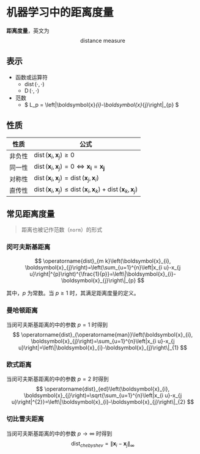 # 机器学习中的距离度量

**距离度量**，英文为
$$
\text{distance measure}
$$

## 表示

* 函数或运算符
    * $\operatorname{dist}(\cdot, \cdot)$ 
    * $\operatorname{D}(\cdot, \cdot)$
* 范数
    * $ L_p = \left\|\boldsymbol{x}_{i}-\boldsymbol{x}_{j}\right\|_{p} $

## 性质

|  性质  | 公式                                                         |
| :----: | ------------------------------------------------------------ |
| 非负性 | $\operatorname{dist}\left(\boldsymbol{x}_{i}, \boldsymbol{x}_{j}\right) \geqslant 0$ |
| 同一性 | $\operatorname{dist}\left(\boldsymbol{x}_{i}, \boldsymbol{x}_{j}\right) = 0 \Leftrightarrow \boldsymbol{x_i} = \boldsymbol{x_j}$ |
| 对称性 | $\operatorname{dist}\left(\boldsymbol{x}_{i}, \boldsymbol{x}_{j}\right) = \operatorname{dist}\left(\boldsymbol{x}_{j}, \boldsymbol{x}_{i}\right)$ |
| 直传性 | $\operatorname{dist}\left(\boldsymbol{x}_{i}, \boldsymbol{x}_{j}\right) \leqslant \operatorname{dist}\left(\boldsymbol{x}_{i}, \boldsymbol{x}_{k}\right)+\operatorname{dist}\left(\boldsymbol{x}_{k}, \boldsymbol{x}_{j}\right)$ |

## 常见距离度量

> 距离也被记作范数（`norm`）的形式

### 闵可夫斯基距离

$$
\operatorname{dist}_{m k}\left(\boldsymbol{x}_{i}, \boldsymbol{x}_{j}\right)=\left(\sum_{u=1}^{n}\left|x_{i u}-x_{j u}\right|^{p}\right)^{\frac{1}{p}}=\left\|\boldsymbol{x}_{i}-\boldsymbol{x}_{j}\right\|_{p}
$$

其中，$p$ 为常数。当 $p \geqslant 1$ 时，其满足距离度量的定义。

### 曼哈顿距离

当闵可夫斯基距离的中的参数 $p = 1$ 时得到
$$
\operatorname{dist}_{\operatorname{man}}\left(\boldsymbol{x}_{i}, \boldsymbol{x}_{j}\right)=\sum_{u=1}^{n}\left|x_{i u}-x_{j u}\right|=\left\|\boldsymbol{x}_{i}-\boldsymbol{x}_{j}\right\|_{1}
$$

### 欧式距离

当闵可夫斯基距离的中的参数 $p = 2$ 时得到
$$
\operatorname{dist}_{ed}\left(\boldsymbol{x}_{i}, \boldsymbol{x}_{j}\right)=\sqrt{\sum_{u=1}^{n}\left|x_{i u}-x_{j u}\right|^{2}}=\left\|\boldsymbol{x}_{i}-\boldsymbol{x}_{j}\right\|_{2}
$$

### 切比雪夫距离

当闵可夫斯基距离的中的参数 $p \to \infty$ 时得到
$$
\operatorname{dist}_{chebyshev}=\left\|\boldsymbol{x}_{i}-\boldsymbol{x}_{j}\right\|_{\infty}
$$
